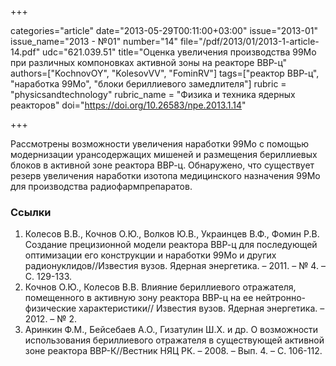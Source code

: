 +++

categories="article"
date="2013-05-29T00:11:00+03:00"
issue="2013-01"
issue_name="2013 - №01"
number="14"
file="/pdf/2013/01/2013-1-article-14.pdf"
udc="621.039.51"
title="Оценка увеличения производства 99Мо при различных компоновках активной зоны на реакторе ВВР-ц"
authors=["KochnovOY", "KolesovVV", "FominRV"]
tags=["реактор ВВР-ц", "наработка 99Mo", "блоки бериллиевого замедлителя"]
rubric = "physicsandtechnology"
rubric_name = "Физика и техника ядерных реакторов"
doi="https://doi.org/10.26583/npe.2013.1.14"

+++

Рассмотрены возможности увеличения наработки 99Mo с помощью модернизации урансодержащих мишеней и размещения бериллиевых блоков в активной зоне реактора ВВР-ц. Обнаружено, что существует резерв увеличения наработки изотопа медицинского назначения 99Mo для производства радиофармпрепаратов.

### Ссылки

1. Колесов В.В., Кочнов О.Ю., Волков Ю.В., Украинцев В.Ф., Фомин Р.В. Создание прецизионной модели реактора ВВР-ц для последующей оптимизации его конструкции и наработки 99Mo и других радионуклидов//Известия вузов. Ядерная энергетика. – 2011. – № 4. – С. 129-133.
2. Кочнов О.Ю., Колесов В.В. Влияние бериллиевого отражателя, помещенного в активную зону реактора ВВР-ц на ее нейтронно-физические характеристики// Известия вузов. Ядерная энергетика. – 2012. – № 2.
3. Аринкин Ф.М., Бейсебаев А.О., Гизатулин Ш.Х. и др. О возможности использования бериллиевого отражателя в существующей активной зоне реактора ВВР-К//Вестник НЯЦ РК. – 2008. – Вып. 4. – С. 106-112.